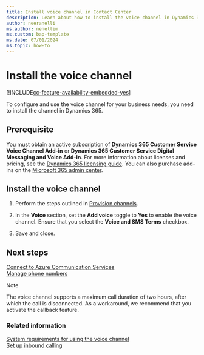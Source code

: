 ```yaml
---
title: Install voice channel in Contact Center
description: Learn about how to install the voice channel in Dynamics 365 Contact Center.
author: neeranelli
ms.author: nenellim
ms.custom: bap-template
ms.date: 07/01/2024
ms.topic: how-to
---
```


# Install the voice channel

[!INCLUDE[cc-feature-availability-embedded-yes](../../includes/cc-feature-availability-embedded-yes.md)]

To configure and use the voice channel for your business needs, you need to install the channel in Dynamics 365.

## Prerequisite

You must obtain an active subscription of **Dynamics 365 Customer Service Voice Channel Add-in** or **Dynamics 365 Customer Service Digital Messaging and Voice Add-in**. For more information about licenses and pricing, see the [Dynamics 365 licensing guide](https://go.microsoft.com/fwlink/p/?LinkId=866544). You can also purchase add-ins on the [Microsoft 365 admin center](/microsoft-365/commerce/buy-or-edit-an-add-on?view=o365-worldwide&preserve-view=true).

## Install the voice channel

1. Perform the steps outlined in [Provision channels](../implement/omnichannel-provision-channels.md).

1. In the **Voice** section, set the **Add voice** toggle to **Yes** to enable the voice channel. Ensure that you select the **Voice and SMS Terms** checkbox.

1. Save and close.

## Next steps
[Connect to Azure Communication Services](voice-channel-acs-resource.md)  
[Manage phone numbers](voice-channel-manage-phone-numbers.md)  

> [!NOTE]  
> The voice channel supports a maximum call duration of two hours, after which the call is disconnected. As a workaround, we recommend that you activate the callback feature.


### Related information

[System requirements for using the voice channel](../implement/system-requirements-omnichannel.md)  
[Set up inbound calling](../voice-channel-route-queues.md)  
